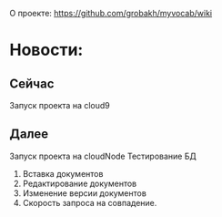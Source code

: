 О проекте: https://github.com/grobakh/myvocab/wiki

# Новости: 
## Сейчас
Запуск проекта на cloud9

## Далее
Запуск проекта на cloudNode
Тестирование БД

1. Вставка документов
2. Редактирование документов
3. Изменение версии документов
4. Скорость запроса на совпадение.


